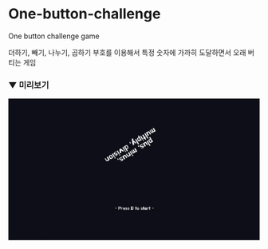 # One-button-challenge

One button challenge game

더하기, 빼기, 나누기, 곱하기 부호를 이용해서 특정 숫자에 가까히 도달하면서 오래 버티는 게임


### ▼ 미리보기

![preview_0](sdgdfhfgj.gif)
